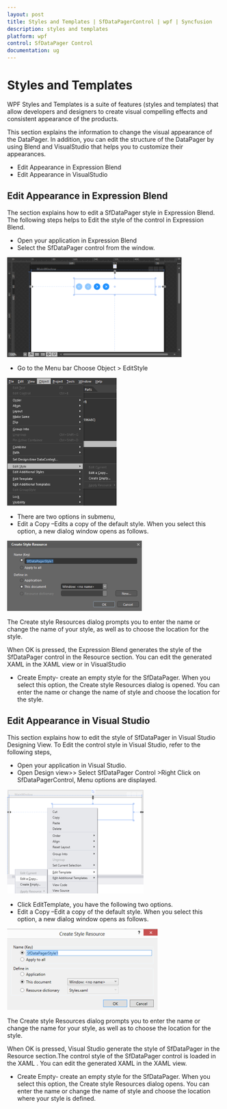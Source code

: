 ```yaml
---
layout: post
title: Styles and Templates | SfDataPagerControl | wpf | Syncfusion
description: styles and templates
platform: wpf
control: SfDataPager Control
documentation: ug
---
```


# Styles and Templates

WPF Styles and Templates is a suite of features (styles and templates) that allow developers and designers to create visual compelling effects and consistent appearance of the products.

This section explains the information to change the visual appearance of the DataPager. In addition, you can edit the structure of the DataPager by using Blend and VisualStudio that helps you to customize their appearances. 

* Edit Appearance in Expression Blend
* Edit Appearance in VisualStudio

## Edit Appearance in Expression Blend


The section explains how to edit a SfDataPager style in Expression Blend. The following steps helps to Edit the style of the control in Expression Blend.

* Open your application in Expression Blend
* Select the SfDataPager control from the window.



![A:/Dcumentationimages/sfmulticolumnimage/sfdatapager/expressionblend.png](Styles-and-Templates_images/Styles-and-Templates_img1.png)





*  Go to the Menu bar Choose Object > EditStyle



![A:/Dcumentationimages/sfmulticolumnimage/sfdatapager/object.png](Styles-and-Templates_images/Styles-and-Templates_img2.png)



* There are two options in submenu,
* Edit a Copy –Edits a copy of the default style. When you select this option, a new dialog window opens as follows.



![A:/Dcumentationimages/sfmulticolumnimage/sfdatapager/editcopy.png](Styles-and-Templates_images/Styles-and-Templates_img3.png)





The Create style Resources dialog prompts you to enter the name or change the name of your style, as well as to choose the location for the style.

When OK is pressed, the Expression Blend generates the style of the SfDataPager control in the Resource section. You can edit the generated XAML in the XAML view or in VisualStudio

* Create Empty- create an empty style for the SfDataPager. When you select this option, the Create style Resources dialog is opened. You can enter the name or change the name of style and choose the location for the style.

## Edit Appearance in Visual Studio


This section explains how to edit the style of SfDataPager in Visual Studio Designing View. To Edit the control style in Visual Studio, refer to the following steps,

* Open your application in Visual Studio.
* Open Design view>> Select SfDataPager Control >Right Click on SfDataPagerControl, Menu options are displayed.



![A:/Dcumentationimages/sfmulticolumnimage/sfdatapager/edittemplate.png](Styles-and-Templates_images/Styles-and-Templates_img4.png)



* Click EditTemplate, you have the following two options. 
* Edit a Copy –Edit a copy of the default style. When you select this option, a new dialog window opens as follows.



![A:/Dcumentationimages/sfmulticolumnimage/sfdatapager/editcopyvisual.png](Styles-and-Templates_images/Styles-and-Templates_img5.png)





The Create style Resources dialog prompts you to enter the name or change the name for your style, as well as to choose the location for the style.

When OK is pressed, Visual Studio generate the style of SfDataPager in the Resource section.The control style of the SfDataPager control is loaded in the XAML . You can edit the generated XAML in the XAML view.

* Create Empty- create an empty style for the SfDataPager. When you select this option, the Create style Resources dialog opens. You can enter the name or change the name of style and choose the location where your style is defined.



